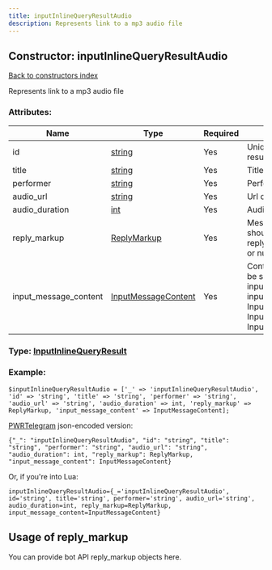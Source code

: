 ```yaml
---
title: inputInlineQueryResultAudio
description: Represents link to a mp3 audio file
---
```

## Constructor: inputInlineQueryResultAudio  
[Back to constructors index](index.md)



Represents link to a mp3 audio file

### Attributes:

| Name     |    Type       | Required | Description |
|----------|---------------|----------|-------------|
|id|[string](../types/string.md) | Yes|Unique identifier of this result|
|title|[string](../types/string.md) | Yes|Title of the audio|
|performer|[string](../types/string.md) | Yes|Performer of the audio|
|audio\_url|[string](../types/string.md) | Yes|Url of the audio file|
|audio\_duration|[int](../types/int.md) | Yes|Audio duration in seconds|
|reply\_markup|[ReplyMarkup](../types/ReplyMarkup.md) | Yes|Message reply markup, should be of type replyMarkupInlineKeyboard or null|
|input\_message\_content|[InputMessageContent](../types/InputMessageContent.md) | Yes|Content of the message to be sent, should be of type inputMessageText or inputMessageAudio or InputMessageLocation or InputMessageVenue or InputMessageContact|



### Type: [InputInlineQueryResult](../types/InputInlineQueryResult.md)


### Example:

```
$inputInlineQueryResultAudio = ['_' => 'inputInlineQueryResultAudio', 'id' => 'string', 'title' => 'string', 'performer' => 'string', 'audio_url' => 'string', 'audio_duration' => int, 'reply_markup' => ReplyMarkup, 'input_message_content' => InputMessageContent];
```  

[PWRTelegram](https://pwrtelegram.xyz) json-encoded version:

```
{"_": "inputInlineQueryResultAudio", "id": "string", "title": "string", "performer": "string", "audio_url": "string", "audio_duration": int, "reply_markup": ReplyMarkup, "input_message_content": InputMessageContent}
```


Or, if you're into Lua:  


```
inputInlineQueryResultAudio={_='inputInlineQueryResultAudio', id='string', title='string', performer='string', audio_url='string', audio_duration=int, reply_markup=ReplyMarkup, input_message_content=InputMessageContent}

```



## Usage of reply_markup

You can provide bot API reply_markup objects here.  


